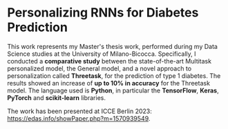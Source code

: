 # Personalizing RNNs for Diabetes Prediction

This work represents my Master's thesis work, performed during my Data Science studies at the University of Milano-Bicocca. Specifically, I conducted a **comparative study** between the state-of-the-art Multitask personalized model, the General model, and a novel approach to personalization called **Threetask**, for the prediction of type 1 diabetes. The results showed an increase of **up to 10% in accuracy** for the Threetask model. The language used is **Python**, in particular the **TensorFlow**, **Keras**, **PyTorch** and **scikit-learn** libraries.

The work has been presented at ICCE Berlin 2023: https://edas.info/showPaper.php?m=1570939549.

